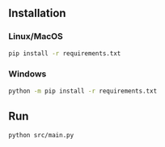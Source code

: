 ## Installation

### Linux/MacOS
```sh
pip install -r requirements.txt
```
### Windows
```sh
python -m pip install -r requirements.txt
```

## Run
```sh
python src/main.py
```